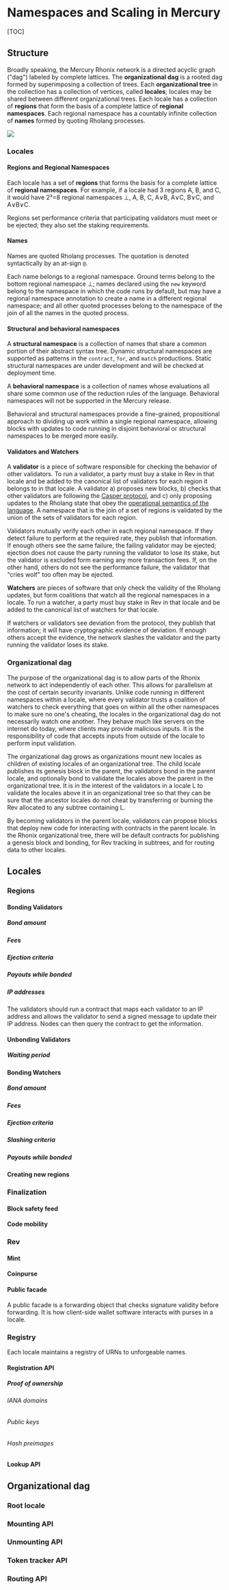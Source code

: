 
# Namespaces and Scaling in Mercury
[TOC]

## Structure

Broadly speaking, the Mercury Rhonix network is a directed acyclic graph ("dag") labeled by complete lattices.  The **organizational dag** is a rooted dag formed by superimposing a collection of trees.  Each **organizational tree** in the collection has a collection of vertices, called **locales**; locales may be shared between different organizational trees.  Each locale has a collection of **regions** that form the basis of a complete lattice of **regional namespaces**.  Each regional namespace has a countably infinite collection of **names** formed by quoting Rholang processes.

![](https://i.imgur.com/DniUajo.png)

### Locales

#### Regions and Regional Namespaces
Each locale has a set of **regions** that forms the basis for a complete lattice of **regional namespaces**.  For example, if a locale had 3 regions A, B, and C, it would have 2³=8 regional namespaces ⊥, A, B, C, A∨B, A∨C, B∨C, and A∨B∨C.

Regions set performance criteria that participating validators must meet or be ejected; they also set the staking requirements.

#### Names

Names are quoted Rholang processes.  The quotation is denoted syntactically by an at-sign `@`.  

Each name belongs to a regional namespace.  Ground terms belong to the bottom regional namespace ⊥; names declared using the `new` keyword belong to the namespace in which the code runs by default, but may have a regional namespace annotation to create a name in a different regional namespace; and all other quoted processes belong to the namespace of the join of all the names in the quoted process.

#### Structural and behavioral namespaces
A **structural namespace** is a collection of names that share a common portion of their abstract syntax tree.  Dynamic structural namespaces are supported as patterns in the `contract`, `for`, and `match` productions.  Static structural namespaces are under development and will be checked at deployment time.

A **behavioral namespace** is a collection of names whose evaluations all share some common use of the reduction rules of the language.  Behavioral namespaces will not be supported in the Mercury release.

Behavioral and structural namespaces provide a fine-grained, propositional approach to dividing up work within a single regional namespace, allowing blocks with updates to code running in disjoint behavioral or structural namespaces to be merged more easily.

#### Validators and Watchers
A **validator** is a piece of software responsible for checking the behavior of other validators.  To run a validator, a party must buy a stake in Rev in that locale and be added to the canonical list of validators for each region it belongs to in that locale.  A validator a) proposes new blocks, b) checks that other validators are following the [Casper protocol](https://link+here),  and c) only proposing updates to the Rholang state that obey the [operational semantics of the language](https://link+here).  A namespace that is the join of a set of regions is validated by the union of the sets of validators for each region.  

Validators mutually verify each other in each regional namespace. If they detect failure to perform at the required rate, they publish that information.  If enough others see the same failure, the failing validator may be ejected; ejection does not cause the party running the validator to lose its stake, but the validator is excluded form earning any more transaction fees.   If, on the other hand, others do not see the performance failure, the validator that "cries wolf" too often may be ejected.

**Watchers** are pieces of software that only check the validity of the Rholang updates, but form coalitions that watch all the regional namespaces in a locale.  To run a watcher, a party must buy stake in Rev in that locale and be added to the canonical list of watchers for that locale.

If watchers or validators see deviation from the protocol, they publish that information; it will have cryptographic evidence of deviation.  If enough others accept the evidence, the network slashes the validator and the party running the validator loses its stake.

### Organizational dag

The purpose of the organizational dag is to allow parts of the Rhonix network to act independently of each other.  This allows for parallelism at the cost of certain security invariants.  Unlike code running in different namespaces within a locale, where every validator trusts a coalition of watchers to check everything that goes on within all the other namespaces to make sure no one's cheating, the locales in the organizational dag do not necessarily watch one another.  They behave much like servers on the internet do today, where clients may provide malicious inputs.  It is the responsibility of code that accepts inputs from outside of the locale to perform input validation.

The organizational dag grows as organizations mount new locales as children of existing locales of an organizational tree.  The child locale publishes its genesis block in the parent, the validators bond in the parent locale, and optionally bond to validate the locales above the parent in the organizational tree.  It is in the interest of the validators in a locale L to validate the locales above it in an organizational tree so that they can be sure that the ancestor locales do not cheat by transferring or burning the Rev allocated to any subtree containing L.

By becoming validators in the parent locale, validators can propose blocks that deploy new code for interacting with contracts in the parent locale.  In the Rhonix organizational tree, there will be default contracts for publishing a genesis block and bonding, for Rev tracking in subtrees, and for routing data to other locales.

## Locales

### Regions
#### Bonding Validators
##### Bond amount
##### Fees
##### Ejection criteria
##### Payouts while bonded
##### IP addresses
The validators should run a contract that maps each validator to an IP address and allows the validator to send a signed message to update their IP address.  Nodes can then query the contract to get the information.
#### Unbonding Validators
##### Waiting period
#### Bonding Watchers
##### Bond amount
##### Fees
##### Ejection criteria
##### Slashing criteria
##### Payouts while bonded
#### Creating new regions

### Finalization
#### Block safety feed
#### Code mobility

### Rev
#### Mint
#### Coinpurse
#### Public facade
A public facade is a forwarding object that checks signature validity before forwarding.  It is how client-side wallet software interacts with purses in a locale.

### Registry
Each locale maintains a registry of URNs to unforgeable names.
#### Registration API
##### Proof of ownership
###### IANA domains
###### Public keys
###### Hash preimages
#### Lookup API

## Organizational dag
### Root locale
### Mounting API
### Unmounting API
### Token tracker API
### Routing API

